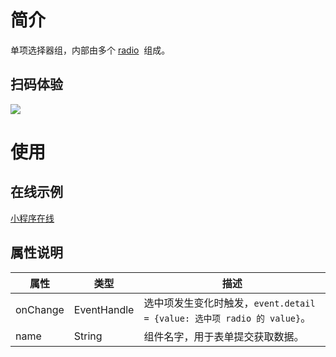 
# 简介
单项选择器组，内部由多个 [radio](/mini/component/radio)  组成。

## 扫码体验
![](https://gw.alipayobjects.com/zos/skylark-tools/public/files/26640e6c0b6e9f35420d563cef47ec7a.png#align=left&display=inline&height=157&margin=%5Bobject%20Object%5D&originHeight=157&originWidth=127&status=done&style=none&width=127)

# 使用

## 在线示例

[小程序在线](https://opendocs.alipay.com/openbox/mini/opendocs/basic-component?view=preview&defaultPage=pages/radio/index&defaultOpenedFiles=pages/radio/index&theme=light)


## 属性说明
| **属性** | **类型** | **描述** |
| --- | --- | --- |
| onChange | EventHandle | 选中项发生变化时触发，`event.detail = {value: 选中项 radio 的 value}`。 |
| name | String | 组件名字，用于表单提交获取数据。 |

